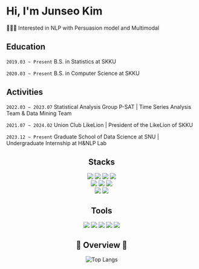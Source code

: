 
# Hi, I'm Junseo Kim

👩🏻‍💻 Interested in NLP with Persuasion model and Multimodal

## Education
```2019.03 ~ Present``` B.S. in Statistics at SKKU

```2020.03 ~ Present``` B.S. in Computer Science at SKKU

## Activities

```2022.03 ~ 2023.07``` Statistical Analysis Group P-SAT | Time Series Analysis Team & Data Mining Team 

```2021.07 ~ 2024.02``` Union Club LikeLion | President of the LikeLion of SKKU

```2023.12 ~ Present```  Graduate School of Data Science at SNU | Undergraduate Internship at H&NLP Lab

 



<div align='center'>

## Stacks 

<img src="https://img.shields.io/badge/Python-3776AB?style=flat&logo=Python&logoColor=white" />
<img src="https://img.shields.io/badge/sklearn-F7931E?style=flat&logo=scikitlearn&logoColor=white" />
<img src="https://img.shields.io/badge/PyTorch-EE4C2C?style=flat&logo=PyTorch&logoColor=white" />
<img src="https://img.shields.io/badge/TensorFlow-FF6F00?style=flat&logo=TensorFlow&logoColor=white" />

<br>

<img src="https://img.shields.io/badge/NodeJS-339933?style=flat&logo=Node.js&logoColor=FFFFFF"/>
<img src="https://img.shields.io/badge/React-61DAFB?style=flat-square&logo=React&logoColor=black"/>
<img src="https://img.shields.io/badge/MongoDB-47A248?style=flat&logo=mongodb&logoColor=FFFFFF"/>

<br>

<img src="https://img.shields.io/badge/C-A8B9CC?style=flat&logo=C&logoColor=FFFFFF"/>
<img src="https://img.shields.io/badge/C++-00599C?style=flat-square&logo=C%2B%2B&logoColor=white"/>


## Tools

<img src="https://img.shields.io/badge/Linux-FCC624?style=flat-square&logo=linux&logoColor=black" />
<img src="https://img.shields.io/badge/Anaconda-44A833?style=flat-square&logo=Anaconda&logoColor=white" />
<img src="https://img.shields.io/badge/Jupyter-F37626?style=flat&logo=Jupyter&logoColor=white" />
<img src="https://img.shields.io/badge/GitHub-181717?style=flat&logo=GitHub&logoColor=white" />
<img src="https://img.shields.io/badge/Docker-2496ED?style=flat-square&logo=Docker&logoColor=white" />





## 📌 Overview 📌

![Top Langs](https://github-readme-stats.vercel.app/api/top-langs/?username=JunseoKim0103&layout=compact&theme=tokyonight)

</div>
